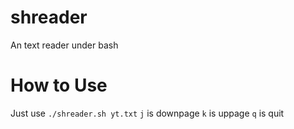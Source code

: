 shreader
========

An text reader under bash

How to Use
========
Just use `./shreader.sh yt.txt`
`j` is downpage
`k` is uppage
`q` is quit
